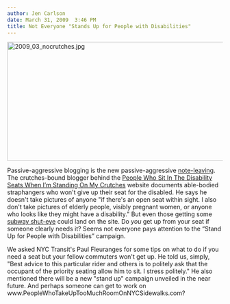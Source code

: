 ```yaml
---
author: Jen Carlson
date: March 31, 2009  3:46 PM
title: Not Everyone "Stands Up for People with Disabilities"
---
```


<p><span class="mt-enclosure mt-enclosure-image" style="display: inline;"> <img alt="2009_03_nocrutches.jpg" src="https://web.archive.org/web/20110917195819im_/http://gothamist.com/attachments/arts_jen/2009_03_nocrutches.jpg" width="640" height="277" class="image-none"> </span></p>

<p>Passive-aggressive blogging is the new passive-aggressive <a href="https://web.archive.org/web/20110917195819/http://www.passiveaggressivenotes.com/">note-leaving</a>. The crutches-bound blogger behind the <a href="https://web.archive.org/web/20110917195819/http://www.peoplewhositinthedisabilityseatswhenimstandingonmycrutches.com/">People Who Sit In The Disability Seats When I&#x2019;m Standing On My Crutches</a> website documents able-bodied straphangers who won&apos;t give up their seat for the disabled. He says he doesn&apos;t take pictures of anyone &quot;if there&apos;s an open seat within sight. I also don&apos;t take pictures of elderly people, visibly pregnant women, or anyone who looks like they might have a disability.&quot; But even those getting some <a href="https://web.archive.org/web/20110917195819/http://gothamist.com/2009/01/22/asleep_on_the_subway.php">subway shut-eye</a> could land on the site. Do <em>you</em> get up from your seat if someone clearly needs it? Seems not everyone pays attention to the &#x201C;Stand Up for People with Disabilities&#x201D; campaign.</p>

<p>We asked NYC Transit&apos;s Paul Fleuranges for some tips on what to do if you need a seat but your fellow commuters won&apos;t get up. He told us, simply, &quot;Best advice to this particular rider and others is to politely ask that the occupant of the priority seating allow him to sit. I stress politely.&quot; He also mentioned there will be a new &quot;stand up&quot; campaign unveiled in the near future. And perhaps someone can get to work on www.PeopleWhoTakeUpTooMuchRoomOnNYCSidewalks.com?</p>